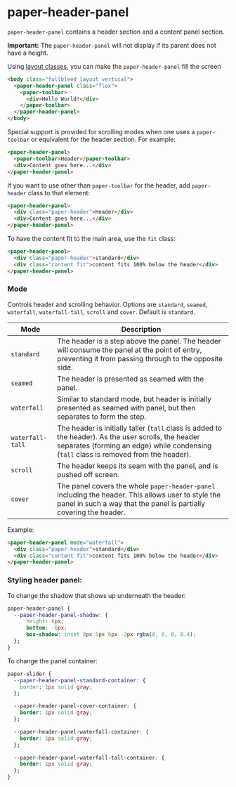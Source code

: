 # paper-header-panel

`paper-header-panel` contains a header section and a content panel section.

__Important:__ The `paper-header-panel` will not display if its parent does not have a height.

Using [layout classes](http://www.polymer-project.org/docs/polymer/layout-attrs.html), you can make
the `paper-header-panel` fill the screen

```html
<body class="fullbleed layout vertical">
  <paper-header-panel class="flex">
    <paper-toolbar>
      <div>Hello World!</div>
    </paper-toolbar>
  </paper-header-panel>
</body>
```

Special support is provided for scrolling modes when one uses a `paper-toolbar` or equivalent for the header section. For example:

```html
<paper-header-panel>
  <paper-toolbar>Header</paper-toolbar>
  <div>Content goes here...</div>
</paper-header-panel>
```

If you want to use other than `paper-toolbar` for the header, add `paper-header` class to that
element:

```html
<paper-header-panel>
  <div class="paper-header">Header</div>
  <div>Content goes here...</div>
</paper-header-panel>
```

To have the content fit to the main area, use the `fit` class:

```html
<paper-header-panel>
  <div class="paper-header">standard</div>
  <div class="content fit">content fits 100% below the header</div>
</paper-header-panel>
```

### Mode

Controls header and scrolling behavior. Options are `standard`, `seamed`, `waterfall`, `waterfall-tall`, `scroll` and
`cover`. Default is `standard`.

Mode | Description
----------------|-------------
`standard` | The header is a step above the panel. The header will consume the panel at the point of entry, preventing it from passing through to the opposite side.
`seamed` | The header is presented as seamed with the panel.
`waterfall` | Similar to standard mode, but header is initially presented as seamed with panel, but then separates to form the step.
`waterfall-tall` | The header is initially taller (`tall` class is added to the header). As the user scrolls, the header separates (forming an edge) while condensing (`tall` class is removed from the header).
`scroll` | The header keeps its seam with the panel, and is pushed off screen.
`cover` | The panel covers the whole `paper-header-panel` including the header. This allows user to style the panel in such a way that the panel is partially covering the header.

Example: 

```html
<paper-header-panel mode="waterfall">
  <div class="paper-header">standard</div>
  <div class="content fit">content fits 100% below the header</div>
</paper-header-panel>
```

### Styling header panel:

To change the shadow that shows up underneath the header:

```css
paper-header-panel {
  --paper-header-panel-shadow: {
      height: 6px;
      bottom: -6px;
      box-shadow: inset 0px 5px 6px -3px rgba(0, 0, 0, 0.4);
  };
}
```

To change the panel container:

```css
paper-slider {
  --paper-header-panel-standard-container: {
    border: 1px solid gray;
  };

  --paper-header-panel-cover-container: {
    border: 1px solid gray;
  };

  --paper-header-panel-waterfall-container: {
    border: 1px solid gray;
  };

  --paper-header-panel-waterfall-tall-container: {
    border: 1px solid gray;
  };
}
```
